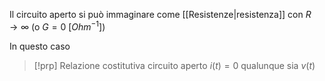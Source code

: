 Il circuito aperto si può immaginare come [[Resistenze|resistenza]] con $R\to \infty$ (o $G=0\ [Ohm^{-1}]$)

In questo caso
>[!prp] Relazione costitutiva circuito aperto
>$i(t)=0$ qualunque sia $v(t)$